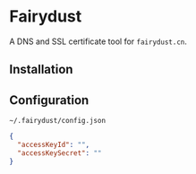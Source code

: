 # Fairydust

A DNS and SSL certificate tool for `fairydust.cn`.

## Installation

## Configuration

`~/.fairydust/config.json`

```json
{
  "accessKeyId": "",
  "accessKeySecret": ""
}
```
